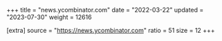 +++
title = "news.ycombinator.com"
date = "2022-03-22"
updated = "2023-07-30"
weight = 12616

[extra]
source = "https://news.ycombinator.com"
ratio = 51
size = 12
+++
